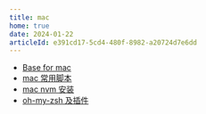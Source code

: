 ```yaml
---
title: mac
home: true
date: 2024-01-22
articleId: e391cd17-5cd4-480f-8982-a20724d7e6dd
---
```


- [Base for mac](base.md)
- [mac 常用脚本](scripts.md)
- [mac nvm 安装](nvm.md)
- [oh-my-zsh 及插件](omz.md)
